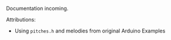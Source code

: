 Documentation incoming.

Attributions: 
 - Using `pitches.h` and melodies from original Arduino Examples

